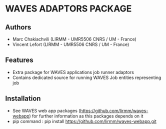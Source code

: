 WAVES ADAPTORS PACKAGE
======================

Authors
-------
* Marc Chakiachvili (LIRMM - UMR5506 CNRS / UM - France)
* Vincent Lefort (LIRMM - UMR5506 CNRS / UM - France)


Features
--------
- Extra package for WAVES applications job runner adaptors
- Contains dedicated source for running WAVES Job entities representing job
 
Installation
------------

- See WAVES web app packages (https://github.com/lirmm/waves-webapp) for further information as this packages depends on
it
- pip command : pip install https://github.com/lirmm/waves-webapp.git
